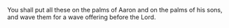 You shall put all these on the palms of Aaron and on the palms of his sons, and wave them for a wave offering before the Lord.
